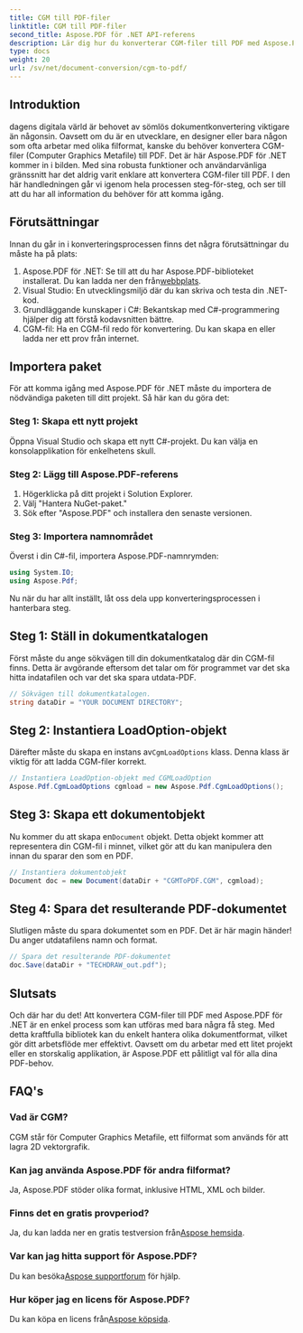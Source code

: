```yaml
---
title: CGM till PDF-filer
linktitle: CGM till PDF-filer
second_title: Aspose.PDF för .NET API-referens
description: Lär dig hur du konverterar CGM-filer till PDF med Aspose.PDF för .NET med denna steg-för-steg-guide. Perfekt för både utvecklare och designers.
type: docs
weight: 20
url: /sv/net/document-conversion/cgm-to-pdf/
---
```

## Introduktion

dagens digitala värld är behovet av sömlös dokumentkonvertering viktigare än någonsin. Oavsett om du är en utvecklare, en designer eller bara någon som ofta arbetar med olika filformat, kanske du behöver konvertera CGM-filer (Computer Graphics Metafile) till PDF. Det är här Aspose.PDF för .NET kommer in i bilden. Med sina robusta funktioner och användarvänliga gränssnitt har det aldrig varit enklare att konvertera CGM-filer till PDF. I den här handledningen går vi igenom hela processen steg-för-steg, och ser till att du har all information du behöver för att komma igång.

## Förutsättningar

Innan du går in i konverteringsprocessen finns det några förutsättningar du måste ha på plats:

1.  Aspose.PDF för .NET: Se till att du har Aspose.PDF-biblioteket installerat. Du kan ladda ner den från[webbplats](https://releases.aspose.com/pdf/net/).
2. Visual Studio: En utvecklingsmiljö där du kan skriva och testa din .NET-kod.
3. Grundläggande kunskaper i C#: Bekantskap med C#-programmering hjälper dig att förstå kodavsnitten bättre.
4. CGM-fil: Ha en CGM-fil redo för konvertering. Du kan skapa en eller ladda ner ett prov från internet.

## Importera paket

För att komma igång med Aspose.PDF för .NET måste du importera de nödvändiga paketen till ditt projekt. Så här kan du göra det:

### Steg 1: Skapa ett nytt projekt

Öppna Visual Studio och skapa ett nytt C#-projekt. Du kan välja en konsolapplikation för enkelhetens skull.

### Steg 2: Lägg till Aspose.PDF-referens

1. Högerklicka på ditt projekt i Solution Explorer.
2. Välj "Hantera NuGet-paket."
3. Sök efter "Aspose.PDF" och installera den senaste versionen.

### Steg 3: Importera namnområdet

Överst i din C#-fil, importera Aspose.PDF-namnrymden:

```csharp
using System.IO;
using Aspose.Pdf;
```

Nu när du har allt inställt, låt oss dela upp konverteringsprocessen i hanterbara steg.

## Steg 1: Ställ in dokumentkatalogen

Först måste du ange sökvägen till din dokumentkatalog där din CGM-fil finns. Detta är avgörande eftersom det talar om för programmet var det ska hitta indatafilen och var det ska spara utdata-PDF.

```csharp
// Sökvägen till dokumentkatalogen.
string dataDir = "YOUR DOCUMENT DIRECTORY";
```

## Steg 2: Instantiera LoadOption-objekt

 Därefter måste du skapa en instans av`CgmLoadOptions` klass. Denna klass är viktig för att ladda CGM-filer korrekt.

```csharp
// Instantiera LoadOption-objekt med CGMLoadOption
Aspose.Pdf.CgmLoadOptions cgmload = new Aspose.Pdf.CgmLoadOptions();
```

## Steg 3: Skapa ett dokumentobjekt

 Nu kommer du att skapa en`Document` objekt. Detta objekt kommer att representera din CGM-fil i minnet, vilket gör att du kan manipulera den innan du sparar den som en PDF.

```csharp
// Instantiera dokumentobjekt
Document doc = new Document(dataDir + "CGMToPDF.CGM", cgmload);
```

## Steg 4: Spara det resulterande PDF-dokumentet

Slutligen måste du spara dokumentet som en PDF. Det är här magin händer! Du anger utdatafilens namn och format.

```csharp
// Spara det resulterande PDF-dokumentet
doc.Save(dataDir + "TECHDRAW_out.pdf");
```

## Slutsats

Och där har du det! Att konvertera CGM-filer till PDF med Aspose.PDF för .NET är en enkel process som kan utföras med bara några få steg. Med detta kraftfulla bibliotek kan du enkelt hantera olika dokumentformat, vilket gör ditt arbetsflöde mer effektivt. Oavsett om du arbetar med ett litet projekt eller en storskalig applikation, är Aspose.PDF ett pålitligt val för alla dina PDF-behov.

## FAQ's

### Vad är CGM?
CGM står för Computer Graphics Metafile, ett filformat som används för att lagra 2D vektorgrafik.

### Kan jag använda Aspose.PDF för andra filformat?
Ja, Aspose.PDF stöder olika format, inklusive HTML, XML och bilder.

### Finns det en gratis provperiod?
 Ja, du kan ladda ner en gratis testversion från[Aspose hemsida](https://releases.aspose.com/).

### Var kan jag hitta support för Aspose.PDF?
 Du kan besöka[Aspose supportforum](https://forum.aspose.com/c/pdf/10) för hjälp.

### Hur köper jag en licens för Aspose.PDF?
 Du kan köpa en licens från[Aspose köpsida](https://purchase.aspose.com/buy).